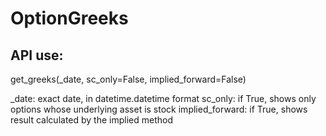 # OptionGreeks
## API use:
get_greeks(_date, sc_only=False, implied_forward=False)

_date: exact date, in datetime.datetime format 
sc_only: if True, shows only options whose underlying asset is stock
implied_forward: if True, shows result calculated by the implied method 

